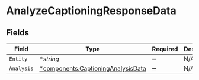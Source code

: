 # AnalyzeCaptioningResponseData


## Fields

| Field                                                                                   | Type                                                                                    | Required                                                                                | Description                                                                             |
| --------------------------------------------------------------------------------------- | --------------------------------------------------------------------------------------- | --------------------------------------------------------------------------------------- | --------------------------------------------------------------------------------------- |
| `Entity`                                                                                | **string*                                                                               | :heavy_minus_sign:                                                                      | N/A                                                                                     |
| `Analysis`                                                                              | [*components.CaptioningAnalysisData](../../models/components/captioninganalysisdata.md) | :heavy_minus_sign:                                                                      | N/A                                                                                     |
